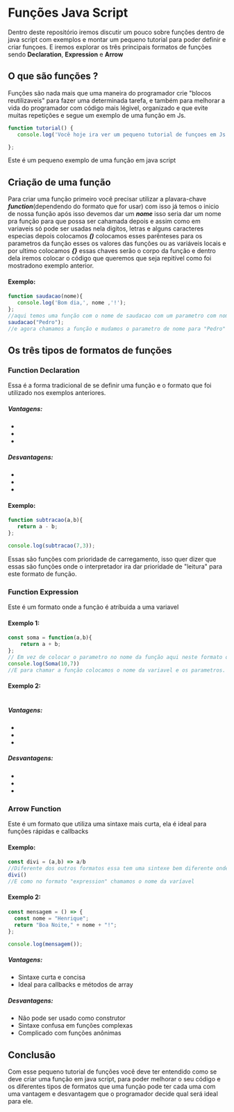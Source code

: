 # Funções Java Script
Dentro deste repositório iremos discutir um pouco sobre funções dentro de java script com exemplos e montar um pequeno tutorial para poder definir e criar
funçoes. E iremos explorar os três principais formatos de funções sendo **Declaration**, **Expression** e **Arrow**

## O que são funções ?
Funções são nada mais que uma maneira do programador crie "blocos reutilizaveis" para fazer uma determinada tarefa, e também para melhorar a vida do programador
com código mais légivel, organizado e que evite muitas repetições e segue um exemplo de uma função em Js.

```js
function tutorial() {
   console.log('Você hoje ira ver um pequeno tutorial de funçoes em Js');

};
```

Este é um pequeno exemplo de uma função em java script

## Criação de uma função 
Para criar uma função primeiro você precisar utilizar a plavara-chave ***function***(dependendo do formato que for usar) com isso já temos o inicio  de nossa função 
após isso devemos dar um ***nome*** isso seria dar um nome pra função para que possa ser cahamada depois e assim como em variaveis 
só pode ser usadas nela digitos, letras e alguns caracteres especias depois colocamos ***()*** colocamos esses parênteses para os 
parametros da função esses os valores das funções ou as variáveis locais e por ultimo colocamos ***{}*** essas chaves serão o corpo da função 
e dentro dela iremos colocar o código que queremos que seja repitível como foi mostradono exemplo anterior.

#### Exemplo:
```js
function saudacao(nome){
   console.log('Bom dia,', nome ,'!');
};
//aqui temos uma função com o nome de saudacao com um parametro com nome e dentro do bloco temos um console log
saudacao("Pedro");
//e agora chamamos a função e mudamos o parametro de nome para "Pedro"
```

## Os três tipos de formatos de funções
### Function Declaration
Essa é a forma tradicional de se definir uma função e o formato que foi utilizado nos exemplos anteriores.

##### Vantagens:

-
-
-
##### Desvantagens:

-
-
-

#### Exemplo:
```js
function subtracao(a,b){
   return a - b;
};

console.log(subtracao(7,3));
```
Essas são funções com prioridade de carregamento, isso quer dizer que essas são funções onde o interpretador ira dar prioridade de "leitura" para
este formato de função.

### Function Expression
Este é um formato onde a função é atríbuida a uma variavel

#### Exemplo 1:
```js
const soma = function(a,b){
    return a + b;
};
// Em vez de colocar o parametro no nome da função aqui neste formato o atribuimos a função
console.log(Soma(10,7))
//E para chamar a função colocamos o nome da variavel e os parametros.
```

#### Exemplo 2:
```js


```

##### Vantagens:

-
-
-
##### Desvantagens:

-
-
-

### Arrow Function 
Este é um formato que utiliza uma sintaxe mais curta, ela é ideal para funções rápidas e callbacks

#### Exemplo:
```js
const divi = (a,b) => a/b
//Diferente dos outros formatos essa tem uma sintexe bem diferente onde o parametro é atribuido a variavel e utlizando uma arrow para montar o corpo da função e ela não utiliza do "function"
divi()
//E como no formato "expression" chamamos o nome da varíavel
```

#### Exemplo 2:
```js
const mensagem = () => {
  const nome = "Henrique";
  return "Boa Noite," + nome + "!";
};

console.log(mensagem());
```

##### Vantagens:

- Sintaxe curta e concisa
- Ideal para callbacks e métodos de array

##### Desvantagens:

- Não pode ser usado como construtor
- Sintaxe confusa em funções complexas
- Complicado com funções anônimas 


## Conclusão
Com esse pequeno tutorial de funções você deve ter entendido como se deve criar uma função em java script, para poder melhorar o seu código e os diferentes
tipos de formatos que uma função pode ter cada uma com uma vantagem e desvantagem que o programador decide qual será ideal para ele. 

